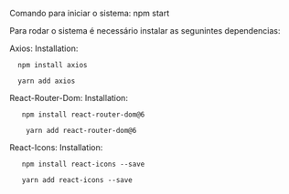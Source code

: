 Comando para iniciar o sistema:
  npm start
  
Para rodar o sistema é necessário instalar as segunintes dependencias:
  
  
  Axios:
      Installation:
     
     
      npm install axios
      
      yarn add axios
      
 React-Router-Dom:
     Installation:
    
    
       npm install react-router-dom@6
        
        yarn add react-router-dom@6
        
 React-Icons:
     Installation:
    
    
       npm install react-icons --save
       
       yarn add react-icons --save
